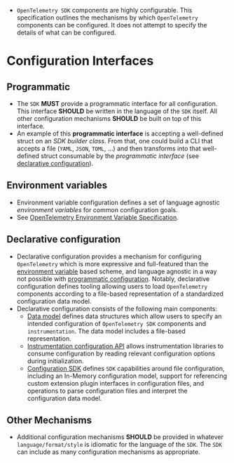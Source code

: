 - `OpenTelemetry SDK` components are highly configurable. This specification outlines the mechanisms by which `OpenTelemetry` components can be configured. It does not attempt to specify the details of what can be configured.

# Configuration Interfaces

## Programmatic

- The `SDK` **MUST** provide a programmatic interface for all configuration. This interface **SHOULD** be written in the language of the `SDK` itself. All other configuration mechanisms **SHOULD** be built on top of this interface.
- An example of this **programmatic interface** is accepting a well-defined struct on an *SDK builder class*. From that, one could build a CLI that accepts a file (`YAML`, `JSON`, `TOML`, …) and then transforms into that well-defined struct consumable by the *programmatic interface* (see [declarative configuration](https://opentelemetry.io/docs/specs/otel/configuration/#declarative-configuration)).

## Environment variables

- Environment variable configuration defines a set of language agnostic *environment variables* for common configuration goals.
- See [OpenTelemetry Environment Variable Specification](https://opentelemetry.io/docs/specs/otel/configuration/sdk-environment-variables/).

## Declarative configuration

- Declarative configuration provides a mechanism for configuring `OpenTelemetry` which is more expressive and full-featured than the [environment variable](https://opentelemetry.io/docs/specs/otel/configuration/#environment-variables) based scheme, and language agnostic in a way not possible with [programmatic configuration](https://opentelemetry.io/docs/specs/otel/configuration/#programmatic). Notably, declarative configuration defines tooling allowing users to load `OpenTelemetry` components according to a file-based representation of a standardized configuration data model.
- Declarative configuration consists of the following main components:
  - [Data model](https://opentelemetry.io/docs/specs/otel/configuration/data-model/) defines data structures which allow users to specify an intended configuration of `OpenTelemetry SDK` components and `instrumentation`. The data model includes a file-based representation.
  - [Instrumentation configuration API](https://opentelemetry.io/docs/specs/otel/configuration/api/) allows instrumentation libraries to consume configuration by reading relevant configuration options during initialization.
  - [Configuration SDK](https://opentelemetry.io/docs/specs/otel/configuration/sdk/) defines `SDK` capabilities around file configuration, including an In-Memory configuration model, support for referencing custom extension plugin interfaces in configuration files, and operations to parse configuration files and interpret the configuration data model.

## Other Mechanisms

- Additional configuration mechanisms **SHOULD** be provided in whatever `language/format/style` is idiomatic for the language of the `SDK`. The `SDK` can include as many configuration mechanisms as appropriate.

